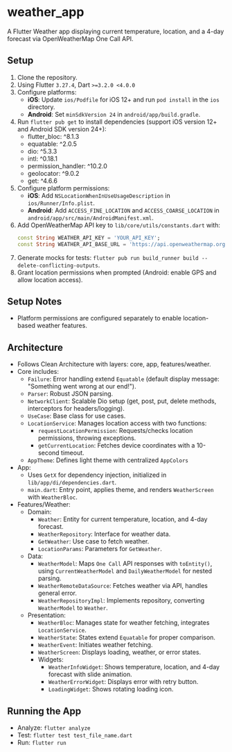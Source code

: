 # weather_app

A Flutter Weather app displaying current temperature, location, and a 4-day forecast via OpenWeatherMap One Call API.

## Setup
1. Clone the repository.
2. Using Flutter `3.27.4`, Dart `>=3.2.0 <4.0.0`
3. Configure platforms:
    - **iOS**: Update `ios/Podfile` for iOS 12+ and run `pod install` in the `ios` directory.
    - **Android**: Set `minSdkVersion 24` in `android/app/build.gradle`.
4. Run `flutter pub get` to install dependencies (support iOS version 12+ and Android SDK version 24+):
    - flutter_bloc: ^8.1.3
    - equatable: ^2.0.5
    - dio: ^5.3.3
    - intl: ^0.18.1
    - permission_handler: ^10.2.0
    - geolocator: ^9.0.2
    - get: ^4.6.6
5. Configure platform permissions:
    - **iOS**: Add `NSLocationWhenInUseUsageDescription` in `ios/Runner/Info.plist`.
    - **Android**: Add `ACCESS_FINE_LOCATION` and `ACCESS_COARSE_LOCATION` in `android/app/src/main/AndroidManifest.xml`.
6. Add OpenWeatherMap API key to `lib/core/utils/constants.dart` with:
    ```dart
    const String WEATHER_API_KEY = 'YOUR_API_KEY';
    const String WEATHER_API_BASE_URL = 'https://api.openweathermap.org/data/3.0';
7. Generate mocks for tests: `flutter pub run build_runner build --delete-conflicting-outputs`.
8. Grant location permissions when prompted (Android: enable GPS and allow location access).

## Setup Notes
- Platform permissions are configured separately to enable location-based weather features.

## Architecture
- Follows Clean Architecture with layers: core, app, features/weather.
- Core includes:
    - `Failure`: Error handling extend `Equatable` (default display message: "Something went wrong at our end!").
    - `Parser`: Robust JSON parsing.
    - `NetworkClient`: Scalable Dio setup (get, post, put, delete methods, interceptors for headers/logging).
    - `UseCase`: Base class for use cases.
    - `LocationService`: Manages location access with two functions:
        - `requestLocationPermission`: Requests/checks location permissions, throwing exceptions.
        - `getCurrentLocation`: Fetches device coordinates with a 10-second timeout.
    - `AppTheme`: Defines light theme with centralized `AppColors`
- App: 
    - Uses `GetX` for dependency injection, initialized in `lib/app/di/dependencies.dart`.
    - `main.dart`: Entry point, applies theme, and renders `WeatherScreen` with `WeatherBloc`.
- Features/Weather:
    - Domain:
        - `Weather`: Entity for current temperature, location, and 4-day forecast.
        - `WeatherRepository`: Interface for weather data.
        - `GetWeather`: Use case to fetch weather.
        - `LocationParams`: Parameters for `GetWeather`.
    - Data:
        - `WeatherModel`: Maps `One Call` API responses with `toEntity()`, using `CurrentWeatherModel` and `DailyWeatherModel` for nested parsing.
        - `WeatherRemoteDataSource`: Fetches weather via API, handles general error.
        - `WeatherRepositoryImpl`: Implements repository, converting `WeatherModel` to `Weather`.
    - Presentation:
        - `WeatherBloc`: Manages state for weather fetching, integrates `LocationService`.
        - `WeatherState`: States extend `Equatable` for proper comparison.
        - `WeatherEvent`: Initiates weather fetching.
        - `WeatherScreen`: Displays loading, weather, or error states.
        - Widgets: 
            - `WeatherInfoWidget`: Shows temperature, location, and 4-day forecast with slide animation.
            - `WeatherErrorWidget`: Displays error with retry button.
            - `LoadingWidget`: Shows rotating loading icon.

## Running the App
- Analyze: `flutter analyze`
- Test: `flutter test test_file_name.dart`
- Run: `flutter run`

